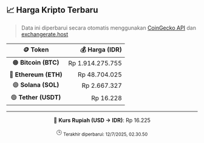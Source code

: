 

<!-- HARGA_KRIPTO -->
## 📈 Harga Kripto Terbaru

> Data ini diperbarui secara otomatis menggunakan [CoinGecko API](https://www.coingecko.com/) dan [exchangerate.host](https://exchangerate.host/)

<div align="center">

| 🪙 Token | 💰 Harga (IDR) |
|:------:|---------------:|
| 🟠 **Bitcoin (BTC)**   | Rp 1.914.275.755 |
| 🔵 **Ethereum (ETH)**  | Rp 48.704.025 |
| 🟣 **Solana (SOL)**    | Rp 2.667.327 |
| 🟢 **Tether (USDT)**   | Rp 16.228 |

---

💱 **Kurs Rupiah (USD → IDR)**: Rp 16.225

🕒 <sub>Terakhir diperbarui: 12/7/2025, 02.30.50</sub>

</div>
<!-- /HARGA_KRIPTO -->